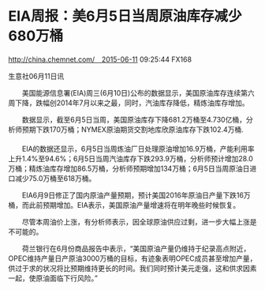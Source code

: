 # EIA周报：美6月5日当周原油库存减少680万桶

http://china.chemnet.com/　2015-06-11 09:25:44 FX168

生意社06月11日讯

　　美国能源信息署(EIA)周三(6月10日)公布的数据显示，美国原油库存连续第六周下降，跌幅创2014年7月以来之最，同时，汽油库存降低，精炼油库存增加。

　　数据显示，截至6月5日当周，美国原油库存下降681.2万桶至4.730亿桶，分析师预期下跌170万桶；NYMEX原油期货交割地库欣原油库存下跌102.4万桶.

　　EIA的数据还显示，6月5日当周炼油厂日处理原油增加16.9万桶，产能利用率上升1.4%至94.6%；6月5日当周汽油库存下跌293.9万桶，分析师预计增加28.0万桶；精炼油库存增加86.5万桶，分析师预期增加134万桶；6月5日当周原油日进口减少75.0万桶至618万桶。

　　EIA6月9日修正了国内原油产量预期，预计美国2016年原油日产量下跌16万桶，而此前预期增加。EIA表示，美国原油产量增速将在明年晚些时候恢复。

　　尽管本周油价上涨，有分析师表示，因全球原油供应过剩，进一步大幅上涨是不可能的。

　　荷兰银行在6月份商品报告中表示，“美国原油产量仍维持于纪录高点附近，OPEC维持产量日产原油3000万桶的目标，有迹象表明OPEC成员甚至增加产量，供过于求的状况将比预期维持更长的时间。我们同时预计美元走强，这和供求因素一起，使原油面临下行风险。”

